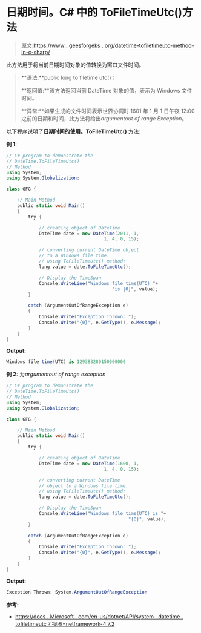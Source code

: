 # 日期时间。C# 中的 ToFileTimeUtc()方法

> 原文:[https://www . geesforgeks . org/datetime-tofiletimeutc-method-in-c-sharp/](https://www.geeksforgeeks.org/datetime-tofiletimeutc-method-in-c-sharp/)

此方法用于将当前日期时间对象的值转换为窗口文件时间。

> **语法:**public long to filetime utc()；
> 
> **返回值:**该方法返回当前 DateTime 对象的值，表示为 Windows 文件时间。
> 
> **异常:**如果生成的文件时间表示世界协调时 1601 年 1 月 1 日午夜 12:00 之前的日期和时间，此方法将给出*argumentout of range Exception*。

以下程序说明了**日期时间的使用。ToFileTimeUtc()** 方法:

**例 1:**

```cs
// C# program to demonstrate the
// DateTime.ToFileTimeUtc()
// Method
using System;
using System.Globalization;

class GFG {

    // Main Method
    public static void Main()
    {
        try {

            // creating object of DateTime
            DateTime date = new DateTime(2011, 1,
                                    1, 4, 0, 15);

            // converting current DateTime object
            // to a Windows file time.
            // using ToFileTimeUtc() method;
            long value = date.ToFileTimeUtc();

            // Display the TimeSpan
            Console.WriteLine("Windows file time(UTC) "+
                                       "is {0}", value);
        }

        catch (ArgumentOutOfRangeException e) 
        {
            Console.Write("Exception Thrown: ");
            Console.Write("{0}", e.GetType(), e.Message);
        }
    }
}
```

**Output:**

```cs
Windows file time(UTC) is 129383280150000000

```

**例 2:** 为*argumentout of range exception*

```cs
// C# program to demonstrate the
// DateTime.ToFileTimeUtc()
// Method
using System;
using System.Globalization;

class GFG {

    // Main Method
    public static void Main()
    {
        try {

            // creating object of DateTime
            DateTime date = new DateTime(1600, 1,
                                    1, 4, 0, 15);

            // converting current DateTime 
            // object to a Windows file time.
            // using ToFileTimeUtc() method;
            long value = date.ToFileTimeUtc();

            // Display the TimeSpan
            Console.WriteLine("Windows file time(UTC) is "+
                                             "{0}", value);
        }

        catch (ArgumentOutOfRangeException e) 
        {
            Console.Write("Exception Thrown: ");
            Console.Write("{0}", e.GetType(), e.Message);
        }
    }
}
```

**Output:**

```cs
Exception Thrown: System.ArgumentOutOfRangeException

```

**参考:**

*   [https://docs . Microsoft . com/en-us/dotnet/API/system . datetime . tofiletimeutc？视图=netframework-4.7.2](https://docs.microsoft.com/en-us/dotnet/api/system.datetime.tofiletimeutc?view=netframework-4.7.2)